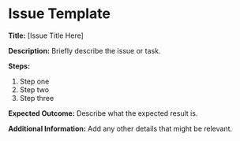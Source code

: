 # Issue Template

**Title:** [Issue Title Here]

**Description:**
Briefly describe the issue or task.

**Steps:**
1. Step one
2. Step two
3. Step three

**Expected Outcome:**
Describe what the expected result is.

**Additional Information:**
Add any other details that might be relevant.
